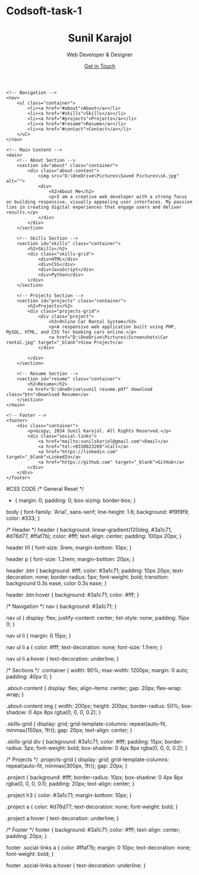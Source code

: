# Codsoft-task-1
<!DOCTYPE html>
<html lang="en">
<head>
    <meta charset="UTF-8">
    <meta name="viewport" content="width=device-width, initial-scale=1.0">
    <title>Sunil Karajol- Portfolio</title>
    <link rel="stylesheet" href="styles.css">
</head>
<body>
    <!-- Header -->
    <header>
        <div class="container">
            <h1>Sunil Karajol</h1>
            <p>Web Developer & Designer</p>
            <a href="#contact" class="btn">Get in Touch</a>
        </div>
    </header>

    <!-- Navigation -->
    <nav>
        <ul class="container">
            <li><a href="#about">About</a></li>
            <li><a href="#skills">Skills</a></li>
            <li><a href="#projects">Projects</a></li>
            <li><a href="#resume">Resume</a></li>
            <li><a href="#contact">Contact</a></li>
        </ul>
    </nav>

    <!-- Main Content -->
    <main>
        <!-- About Section -->
        <section id="about" class="container">
            <div class="about-content">
                <img src="D:\OneDrive\Pictures\Saved Pictures\sk.jpg" alt="">
                <div>
                    <h2>About Me</h2>
                    <p>I am a creative web developer with a strong focus on building responsive, visually appealing user interfaces. My passion lies in creating digital experiences that engage users and deliver results.</p>
                </div>
            </div>
        </section>

        <!-- Skills Section -->
        <section id="skills" class="container">
            <h2>Skills</h2>
            <div class="skills-grid">
                <div>HTML</div>
                <div>CSS</div>
                <div>JavaScript</div>
                <div>Python</div>
            </div>
        </section>

        <!-- Projects Section -->
        <section id="projects" class="container">
            <h2>Projects</h2>
            <div class="projects-grid">
                <div class="project">
                    <h3>Online Car Rental System</h3>
                    <p>A responsive web application built using PHP, MySQL, HTML, and CSS for booking cars online.</p>
                    <a href="D:\OneDrive\Pictures\Screenshots\Car rental.jpg" target="_blank">View Project</a>
                </div>
                
            </div>
        </section>

        <!-- Resume Section -->
        <section id="resume" class="container">
            <h2>Resume</h2>
            <a href="D:\OneDrive\sunil resume.pdf" download class="btn">Download Resume</a>
        </section>
    </main>

    <!-- Footer -->
    <footer>
        <div class="container">
            <p>&copy; 2024 Sunil Karajol. All Rights Reserved.</p>
            <div class="social-links">
                <a href="mailto:sunilskarjol@gmail.com">Email</a>
                <a href="tel:+8310023269">Call</a>
                <a href="https://linkedin.com" target="_blank">LinkedIn</a>
                <a href="https://github.com" target="_blank">GitHub</a>
            </div>
        </div>
    </footer>
</body>
</html>

#CSS CODE
/* General Reset */
* {
    margin: 0;
    padding: 0;
    box-sizing: border-box;
}

body {
    font-family: 'Arial', sans-serif;
    line-height: 1.6;
    background: #f9f9f9;
    color: #333;
}

/* Header */
header {
    background: linear-gradient(120deg, #3a1c71, #d76d77, #ffaf7b);
    color: #fff;
    text-align: center;
    padding: 100px 20px;
}

header h1 {
    font-size: 3rem;
    margin-bottom: 10px;
}

header p {
    font-size: 1.2rem;
    margin-bottom: 20px;
}

header .btn {
    background: #fff;
    color: #3a1c71;
    padding: 10px 20px;
    text-decoration: none;
    border-radius: 5px;
    font-weight: bold;
    transition: background 0.3s ease, color 0.3s ease;
}

header .btn:hover {
    background: #3a1c71;
    color: #fff;
}

/* Navigation */
nav {
    background: #3a1c71;
}

nav ul {
    display: flex;
    justify-content: center;
    list-style: none;
    padding: 15px 0;
}

nav ul li {
    margin: 0 15px;
}

nav ul li a {
    color: #fff;
    text-decoration: none;
    font-size: 1.1rem;
}

nav ul li a:hover {
    text-decoration: underline;
}

/* Sections */
.container {
    width: 90%;
    max-width: 1200px;
    margin: 0 auto;
    padding: 40px 0;
}

.about-content {
    display: flex;
    align-items: center;
    gap: 20px;
    flex-wrap: wrap;
}

.about-content img {
    width: 200px;
    height: 200px;
    border-radius: 50%;
    box-shadow: 0 4px 8px rgba(0, 0, 0, 0.2);
}

.skills-grid {
    display: grid;
    grid-template-columns: repeat(auto-fit, minmax(150px, 1fr));
    gap: 20px;
    text-align: center;
}

.skills-grid div {
    background: #3a1c71;
    color: #fff;
    padding: 15px;
    border-radius: 5px;
    font-weight: bold;
    box-shadow: 0 4px 8px rgba(0, 0, 0, 0.2);
}

/* Projects */
.projects-grid {
    display: grid;
    grid-template-columns: repeat(auto-fit, minmax(300px, 1fr));
    gap: 20px;
}

.project {
    background: #fff;
    border-radius: 10px;
    box-shadow: 0 4px 8px rgba(0, 0, 0, 0.1);
    padding: 20px;
    text-align: center;
}

.project h3 {
    color: #3a1c71;
    margin-bottom: 10px;
}

.project a {
    color: #d76d77;
    text-decoration: none;
    font-weight: bold;
}

.project a:hover {
    text-decoration: underline;
}

/* Footer */
footer {
    background: #3a1c71;
    color: #fff;
    text-align: center;
    padding: 20px;
}

footer .social-links a {
    color: #ffaf7b;
    margin: 0 10px;
    text-decoration: none;
    font-weight: bold;
}

footer .social-links a:hover {
    text-decoration: underline;
}

